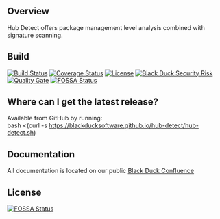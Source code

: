 ## Overview ##
Hub Detect offers package management level analysis combined with signature scanning.

## Build ##

[![Build Status](https://travis-ci.org/blackducksoftware/hub-gradle-plugin.svg?branch=master)](https://travis-ci.org/blackducksoftware/hub-detect)
[![Coverage Status](https://coveralls.io/repos/github/blackducksoftware/hub-detect/badge.svg?branch=master)](https://coveralls.io/github/blackducksoftware/hub-detect?branch=master)
[![License](https://img.shields.io/badge/License-Apache%202.0-blue.svg)](https://opensource.org/licenses/Apache-2.0)
[![Black Duck Security Risk](https://copilot.blackducksoftware.com/github/repos/blackducksoftware/hub-detect/branches/master/badge-risk.svg)](https://copilot.blackducksoftware.com/github/repos/blackducksoftware/hub-detect/branches/master)
[![Quality Gate](https://sonarcloud.io/api/project_badges/measure?project=com.blackducksoftware.integration%3Ahub-detect&metric=alert_status)](https://sonarcloud.io/dashboard?id=com.blackducksoftware.integration%3Ahub-detect)
[![FOSSA Status](https://app.fossa.io/api/projects/git%2Bgithub.com%2Femilva%2Fhub-detect.svg?type=shield)](https://app.fossa.io/projects/git%2Bgithub.com%2Femilva%2Fhub-detect?ref=badge_shield)

## Where can I get the latest release? ##
Available from GitHub by running:  
bash <(curl -s https://blackducksoftware.github.io/hub-detect/hub-detect.sh)

## Documentation

All documentation is located on our public [Black Duck Confluence](https://blackducksoftware.atlassian.net/wiki/spaces/INTDOCS/pages/49131875/Hub+Detect)


## License
[![FOSSA Status](https://app.fossa.io/api/projects/git%2Bgithub.com%2Femilva%2Fhub-detect.svg?type=large)](https://app.fossa.io/projects/git%2Bgithub.com%2Femilva%2Fhub-detect?ref=badge_large)